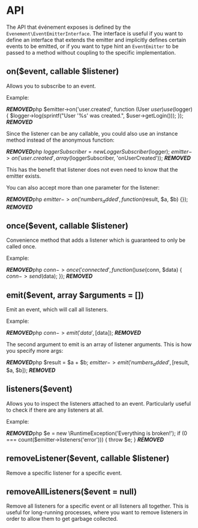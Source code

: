 # API

The API that événement exposes is defined by the
`Evenement\EventEmitterInterface`. The interface is useful if you want to
define an interface that extends the emitter and implicitly defines certain
events to be emitted, or if you want to type hint an `EventEmitter` to be
passed to a method without coupling to the specific implementation.

## on($event, callable $listener)

Allows you to subscribe to an event.

Example:

***REMOVED***php
$emitter->on('user.created', function (User $user) use ($logger) {
    $logger->log(sprintf("User '%s' was created.", $user->getLogin()));
});
***REMOVED***

Since the listener can be any callable, you could also use an instance method
instead of the anonymous function:

***REMOVED***php
$loggerSubscriber = new LoggerSubscriber($logger);
$emitter->on('user.created', array($loggerSubscriber, 'onUserCreated'));
***REMOVED***

This has the benefit that listener does not even need to know that the emitter
exists.

You can also accept more than one parameter for the listener:

***REMOVED***php
$emitter->on('numbers_added', function ($result, $a, $b) {});
***REMOVED***

## once($event, callable $listener)

Convenience method that adds a listener which is guaranteed to only be called
once.

Example:

***REMOVED***php
$conn->once('connected', function () use ($conn, $data) {
    $conn->send($data);
});
***REMOVED***

## emit($event, array $arguments = [])

Emit an event, which will call all listeners.

Example:

***REMOVED***php
$conn->emit('data', [$data]);
***REMOVED***

The second argument to emit is an array of listener arguments. This is how you
specify more args:

***REMOVED***php
$result = $a + $b;
$emitter->emit('numbers_added', [$result, $a, $b]);
***REMOVED***

## listeners($event)

Allows you to inspect the listeners attached to an event. Particularly useful
to check if there are any listeners at all.

Example:

***REMOVED***php
$e = new \RuntimeException('Everything is broken!');
if (0 === count($emitter->listeners('error'))) {
    throw $e;
}
***REMOVED***

## removeListener($event, callable $listener)

Remove a specific listener for a specific event.

## removeAllListeners($event = null)

Remove all listeners for a specific event or all listeners all together. This
is useful for long-running processes, where you want to remove listeners in
order to allow them to get garbage collected.
